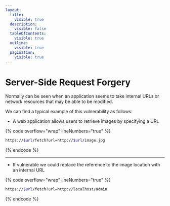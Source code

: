 ```yaml
---
layout:
  title:
    visible: true
  description:
    visible: false
  tableOfContents:
    visible: true
  outline:
    visible: true
  pagination:
    visible: true
---
```


# Server-Side Request Forgery

Normally can be seen when an application seems to take internal URLs or network resources that may be able to be modified.

We can find a typical example of this vulnerability as follows:

* A web application allows users to retrieve images by specifying a URL

{% code overflow="wrap" lineNumbers="true" %}
```bash
https://$url/fetch?url=http://$url/image.jpg
```
{% endcode %}

***

* If vulnerable we could replace the reference to the image location with an internal URL

{% code overflow="wrap" lineNumbers="true" %}
```bash
https://$url/fetch?url=http://localhost/admin
```
{% endcode %}
